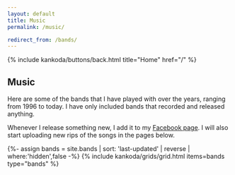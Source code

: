 ```yaml
---
layout: default
title: Music
permalink: /music/

redirect_from: /bands/
---
```


<article>
  {% include kankoda/buttons/back.html title="Home" href="/" %}

  <h1>Music</h1>
  
  <p>
    Here are some of the bands that I have played with over the years, ranging from 1996 to today. I have only included bands that recorded and released anything.
  </p>
  <p>
    Whenever I release something new, I add it to my <a href="https://www.facebook.com/daniel.saidi.music/">Facebook page</a>. I will also start uploading new rips of the songs in the pages below.
  </p>
</article>

{%- assign bands = site.bands | sort: 'last-updated' | reverse | where:'hidden',false -%}
{% include kankoda/grids/grid.html items=bands type="bands" %}